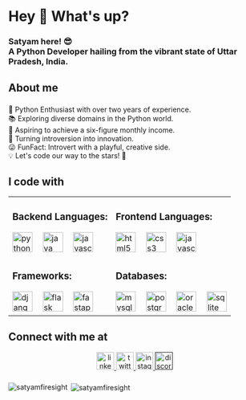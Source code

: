 <h1 align="left">Hey 👋 What's up?</h1>

###

<h3 align="left">Satyam here! 😎<br>A Python Developer hailing from the vibrant state of Uttar Pradesh, India.</h3>

###

<h2 align="left">About me</h2>

###

<p align="left">🐍 Python Enthusiast with over two years of experience.<br>
    📚 Exploring diverse domains in the Python world.<br>
    💼 Aspiring to achieve a six-figure monthly income.<br>
    🚀 Turning introversion into innovation.<br>
    😜 FunFact: Introvert with a playful, creative side.<br>
    💡 Let's code our way to the stars! 🚀</p>

###

<h2 align="left">I code with</h2>

<table>
  <tr>
    <td>
      <h3>Backend Languages:</h3>
      <img src="https://cdn.jsdelivr.net/gh/devicons/devicon/icons/python/python-original.svg" height="40" alt="python logo" />
      <img width="12" />
      <img src="https://cdn.jsdelivr.net/gh/devicons/devicon/icons/java/java-original.svg" height="40" alt="java logo" />
      <img width="12" />
      <img src="https://cdn.jsdelivr.net/gh/devicons/devicon/icons/javascript/javascript-original.svg" height="40" alt="javascript logo" />
    </td>
    <td>
      <h3>Frontend Languages:</h3>
      <img src="https://cdn.jsdelivr.net/gh/devicons/devicon/icons/html5/html5-original.svg" height="40" alt="html5 logo" />
      <img width="12" />
      <img src="https://cdn.jsdelivr.net/gh/devicons/devicon/icons/css3/css3-original.svg" height="40" alt="css3 logo" />
      <img width="12" />
      <img src="https://cdn.jsdelivr.net/gh/devicons/devicon/icons/javascript/javascript-original.svg" height="40" alt="javascript logo" />
    </td>
  </tr>
  <tr>
    <td>
      <h3>Frameworks:</h3>
      <img src="https://cdn.jsdelivr.net/gh/devicons/devicon/icons/django/django-plain.svg" height="40" alt="django logo" />
      <img width="12" />
      <img src="https://cdn.jsdelivr.net/gh/devicons/devicon/icons/flask/flask-original.svg" height="40" alt="flask logo" />
      <img width="12" />
      <img src="https://cdn.jsdelivr.net/gh/devicons/devicon/icons/fastapi/fastapi-original.svg" height="40" alt="fastapi logo" />
    </td>
    <td>
      <h3>Databases:</h3>
      <img src="https://cdn.jsdelivr.net/gh/devicons/devicon/icons/mysql/mysql-original.svg" height="40" alt="mysql logo" />
      <img width="12" />
      <img src="https://cdn.jsdelivr.net/gh/devicons/devicon/icons/postgresql/postgresql-original.svg" height="40" alt="postgresql logo" />
      <img width="12" />
      <img src="https://cdn.jsdelivr.net/gh/devicons/devicon/icons/oracle/oracle-original.svg" height="40" alt="oracle logo" />
      <img width="12" />
      <img src="https://cdn.jsdelivr.net/gh/devicons/devicon/icons/sqlite/sqlite-original.svg" height="40" alt="sqlite logo" />
    </td>
  </tr>
</table>

###

<h2 align="left">Connect with me at</h2>

<div align="center">
    <a href="https://www.linkedin.com/in/satyam-kumar-s18/" target="_blank">
        <img src="https://img.shields.io/static/v1?message=LinkedIn&logo=linkedin&label=&color=0077B5&logoColor=white&labelColor=&style=for-the-badge" height="35" alt="linkedin logo" />
    </a>
    <a href="https://twitter.com/its_Satyam918" target="_blank">
        <img src="https://img.shields.io/static/v1?message=Twitter&logo=twitter&label=&color=1DA1F2&logoColor=white&labelColor=&style=for-the-badge" height="35" alt="twitter logo" />
    </a>
    <a href="https://www.instagram.com/its_spyboy" target="_blank">
        <img src="https://img.shields.io/static/v1?message=Instagram&logo=instagram&label=&color=E4405F&logoColor=white&labelColor=&style=for-the-badge" height="35" alt="instagram logo" />
    </a>
    <a href="">
        <img src="https://img.shields.io/static/v1?message=Discord&logo=discord&label=&color=7289DA&logoColor=white&labelColor=&style=for-the-badge" height="35" alt="discord logo" />
    </a>
</div>

###

<p>
    <img align="left" src="https://github-readme-stats.vercel.app/api/top-langs?username=satyamfiresight&show_icons=true&locale=en&layout=compact" alt="satyamfiresight" />
</p>

###

<p>&nbsp;<img align="center" src="https://github-readme-stats.vercel.app/api?username=satyamfiresight&show_icons=true&locale=en" alt="satyamfiresight" />
</p>
